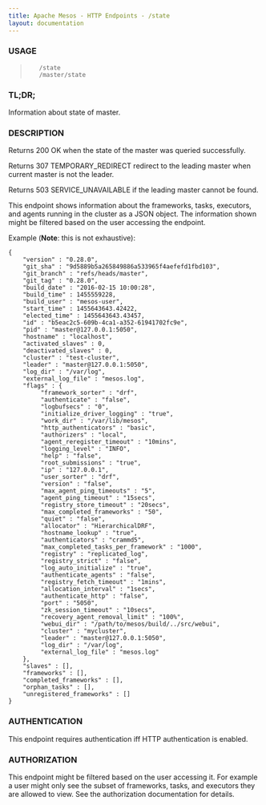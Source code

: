 ```yaml
---
title: Apache Mesos - HTTP Endpoints - /state
layout: documentation
---
```

<!--- This is an automatically generated file. DO NOT EDIT! --->

### USAGE ###
>        /state
>        /master/state

### TL;DR; ###
Information about state of master.

### DESCRIPTION ###
Returns 200 OK when the state of the master was queried successfully.

Returns 307 TEMPORARY_REDIRECT redirect to the leading master when
current master is not the leader.

Returns 503 SERVICE_UNAVAILABLE if the leading master cannot be
found.

This endpoint shows information about the frameworks, tasks,
executors, and agents running in the cluster as a JSON object.
The information shown might be filtered based on the user
accessing the endpoint.

Example (**Note**: this is not exhaustive):

```
{
    "version" : "0.28.0",
    "git_sha" : "9d5889b5a265849886a533965f4aefefd1fbd103",
    "git_branch" : "refs/heads/master",
    "git_tag" : "0.28.0",
    "build_date" : "2016-02-15 10:00:28",
    "build_time" : 1455559228,
    "build_user" : "mesos-user",
    "start_time" : 1455643643.42422,
    "elected_time" : 1455643643.43457,
    "id" : "b5eac2c5-609b-4ca1-a352-61941702fc9e",
    "pid" : "master@127.0.0.1:5050",
    "hostname" : "localhost",
    "activated_slaves" : 0,
    "deactivated_slaves" : 0,
    "cluster" : "test-cluster",
    "leader" : "master@127.0.0.1:5050",
    "log_dir" : "/var/log",
    "external_log_file" : "mesos.log",
    "flags" : {
         "framework_sorter" : "drf",
         "authenticate" : "false",
         "logbufsecs" : "0",
         "initialize_driver_logging" : "true",
         "work_dir" : "/var/lib/mesos",
         "http_authenticators" : "basic",
         "authorizers" : "local",
         "agent_reregister_timeout" : "10mins",
         "logging_level" : "INFO",
         "help" : "false",
         "root_submissions" : "true",
         "ip" : "127.0.0.1",
         "user_sorter" : "drf",
         "version" : "false",
         "max_agent_ping_timeouts" : "5",
         "agent_ping_timeout" : "15secs",
         "registry_store_timeout" : "20secs",
         "max_completed_frameworks" : "50",
         "quiet" : "false",
         "allocator" : "HierarchicalDRF",
         "hostname_lookup" : "true",
         "authenticators" : "crammd5",
         "max_completed_tasks_per_framework" : "1000",
         "registry" : "replicated_log",
         "registry_strict" : "false",
         "log_auto_initialize" : "true",
         "authenticate_agents" : "false",
         "registry_fetch_timeout" : "1mins",
         "allocation_interval" : "1secs",
         "authenticate_http" : "false",
         "port" : "5050",
         "zk_session_timeout" : "10secs",
         "recovery_agent_removal_limit" : "100%",
         "webui_dir" : "/path/to/mesos/build/../src/webui",
         "cluster" : "mycluster",
         "leader" : "master@127.0.0.1:5050",
         "log_dir" : "/var/log",
         "external_log_file" : "mesos.log"
    },
    "slaves" : [],
    "frameworks" : [],
    "completed_frameworks" : [],
    "orphan_tasks" : [],
    "unregistered_frameworks" : []
}
```


### AUTHENTICATION ###
This endpoint requires authentication iff HTTP authentication is
enabled.

### AUTHORIZATION ###
This endpoint might be filtered based on the user accessing it.
For example a user might only see the subset of frameworks,
tasks, and executors they are allowed to view.
See the authorization documentation for details.